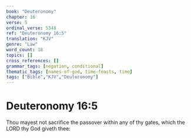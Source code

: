 ```yaml
---
book: "Deuteronomy"
chapter: 16
verse: 5
ordinal_verse: 5348
ref: "Deuteronomy 16:5"
translation: "KJV"
genre: "Law"
word_count: 18
topics: []
cross_references: []
grammar_tags: [negation, conditional]
thematic_tags: [names-of-god, time-feasts, time]
tags: ["Bible","KJV","Deuteronomy"]
---
```


# Deuteronomy 16:5

Thou mayest not sacrifice the passover within any of thy gates, which the LORD thy God giveth thee:
